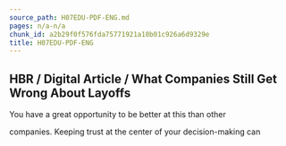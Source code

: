 ```yaml
---
source_path: H07EDU-PDF-ENG.md
pages: n/a-n/a
chunk_id: a2b29f0f576fda75771921a10b01c926a6d9329e
title: H07EDU-PDF-ENG
---
```

## HBR / Digital Article / What Companies Still Get Wrong About Layoffs

You have a great opportunity to be better at this than other

companies. Keeping trust at the center of your decision-making can
